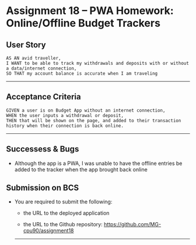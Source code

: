 # Assignment 18 – PWA Homework: Online/Offline Budget Trackers

## User Story

```
AS AN avid traveller,
I WANT to be able to track my withdrawals and deposits with or without a data/internet connection,
SO THAT my account balance is accurate when I am traveling
```
- - -

## Acceptance Criteria

```
GIVEN a user is on Budget App without an internet connection,
WHEN the user inputs a withdrawal or deposit,
THEN that will be shown on the page, and added to their transaction history when their connection is back online.
```
- - -

## Successess & Bugs

* Although the app is a PWA, I was unable to have the offline entries be added to the tracker when the app brought back online

## Submission on BCS

* You are required to submit the following:

  * the URL to the deployed application

  * the URL to the Github repository: https://github.com/MG-cpu90/assignment18

  - - -
